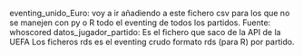 eventing_unido_Euro: voy a ir añadiendo a este fichero csv para los que no se manejen con py o R todo el eventing de todos los partidos. Fuente: whoscored
datos_jugador_partido: Es el fichero que saco de la API de la UEFA
Los ficheros rds es el eventing crudo formato rds (para R) por partido.
